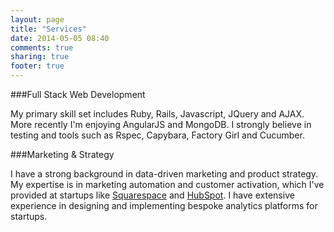 ```yaml
---
layout: page
title: "Services"
date: 2014-05-05 08:40
comments: true
sharing: true
footer: true
---
```


###Full Stack Web Development

My primary skill set includes Ruby, Rails, Javascript, JQuery and AJAX. More recently I'm enjoying AngularJS and MongoDB. I strongly believe in testing and tools such as Rspec, Capybara, Factory Girl and Cucumber.

###Marketing & Strategy

I have a strong background in data-driven marketing and product strategy. My expertise is in marketing automation and customer activation, which I've provided at startups like [Squarespace](http://squarespace.com/) and [HubSpot](http://www.hubspot.com/). I have extensive experience in designing and implementing bespoke analytics platforms for startups.